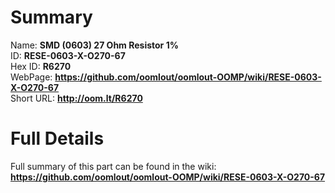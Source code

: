 
Summary
=================
  
Name: __SMD (0603) 27 Ohm Resistor 1%__    
ID: __RESE-0603-X-O270-67__   
Hex ID: __R6270__   
WebPage: __https://github.com/oomlout/oomlout-OOMP/wiki/RESE-0603-X-O270-67__   
Short URL: __http://oom.lt/R6270__   

Full Details
==========================
Full summary of this part can be found in the wiki:   
__https://github.com/oomlout/oomlout-OOMP/wiki/RESE-0603-X-O270-67__    

